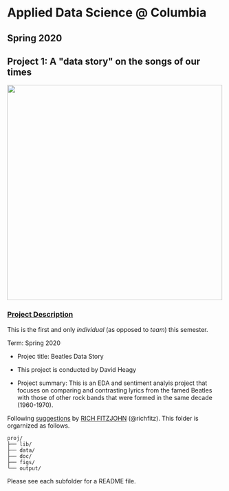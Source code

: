 # Applied Data Science @ Columbia
## Spring 2020
## Project 1: A "data story" on the songs of our times

<img src="figs/beatles.jpeg" width="500">

### [Project Description](doc/)
This is the first and only *individual* (as opposed to *team*) this semester. 

Term: Spring 2020

+ Projec title: Beatles Data Story
+ This project is conducted by David Heagy

+ Project summary: This is an EDA and sentiment analyis project that focuses on comparing and contrasting lyrics from the famed Beatles with those of other rock bands that were formed in the same decade (1960-1970).

Following [suggestions](http://nicercode.github.io/blog/2013-04-05-projects/) by [RICH FITZJOHN](http://nicercode.github.io/about/#Team) (@richfitz). This folder is orgarnized as follows.

```
proj/
├── lib/
├── data/
├── doc/
├── figs/
└── output/
```

Please see each subfolder for a README file.
